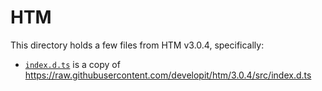 # HTM

This directory holds a few files from HTM v3.0.4, specifically:

* [`index.d.ts`](index.d.ts) is a copy of
  https://raw.githubusercontent.com/developit/htm/3.0.4/src/index.d.ts
